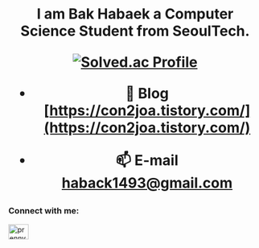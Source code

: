 <h1 align="center"Habaek</h1>

I am Bak Habaek a Computer Science Student from SeoulTech.


[![Solved.ac Profile](http://mazassumnida.wtf/api/v2/generate_badge?boj=hazo)](https://solved.ac/hazo/)



- 📝 Blog [https://con2joa.tistory.com/](https://con2joa.tistory.com/)

- 📫 E-mail **haback1493@gmail.com**

<h3 align="left">Connect with me:</h3>
<p align="left">
<a href="https://instagram.com/prenny1067" target="blank"><img align="center" src="https://raw.githubusercontent.com/rahuldkjain/github-profile-readme-generator/master/src/images/icons/Social/instagram.svg" alt="prenny1067" height="30" width="40" /></a>
</p>
